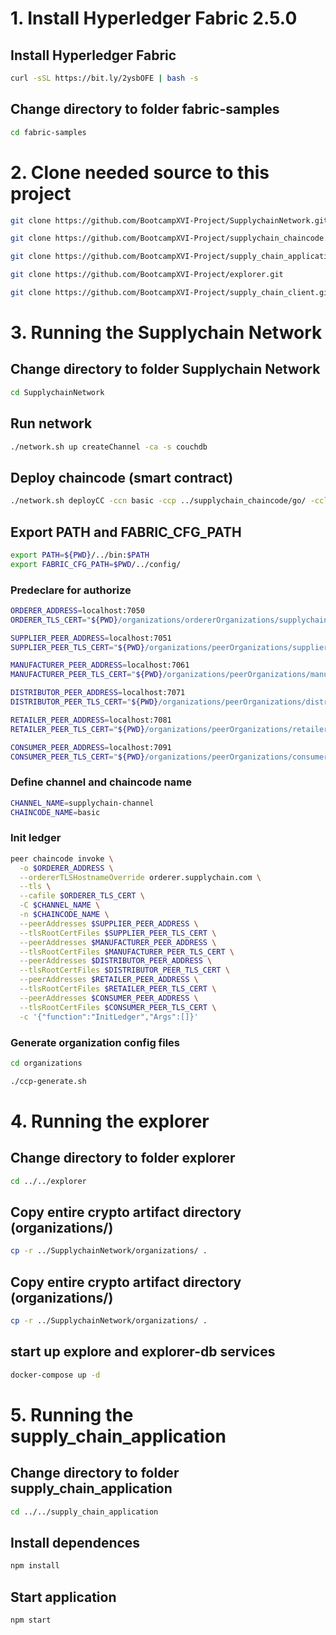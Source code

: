 # 1. Install Hyperledger Fabric 2.5.0

## Install Hyperledger Fabric

```bash
curl -sSL https://bit.ly/2ysbOFE | bash -s
```

## Change directory to folder fabric-samples

```bash
cd fabric-samples
```

# 2. Clone needed source to this project

```bash
git clone https://github.com/BootcampXVI-Project/SupplychainNetwork.git
```

```bash
git clone https://github.com/BootcampXVI-Project/supplychain_chaincode.git
```

```bash
git clone https://github.com/BootcampXVI-Project/supply_chain_application.git
```

```bash
git clone https://github.com/BootcampXVI-Project/explorer.git
```

```bash
git clone https://github.com/BootcampXVI-Project/supply_chain_client.git
```

# 3. Running the Supplychain Network

## Change directory to folder Supplychain Network

```bash
cd SupplychainNetwork
```

## Run network

```bash
./network.sh up createChannel -ca -s couchdb
```

## Deploy chaincode (smart contract)

```bash
./network.sh deployCC -ccn basic -ccp ../supplychain_chaincode/go/ -ccl go
```

## Export PATH and FABRIC_CFG_PATH

```bash
export PATH=${PWD}/../bin:$PATH
export FABRIC_CFG_PATH=$PWD/../config/
```

### Predeclare for authorize

```bash
ORDERER_ADDRESS=localhost:7050
ORDERER_TLS_CERT="${PWD}/organizations/ordererOrganizations/supplychain.com/orderers/orderer.supplychain.com/msp/tlscacerts/tlsca.supplychain.com-cert.pem"

SUPPLIER_PEER_ADDRESS=localhost:7051
SUPPLIER_PEER_TLS_CERT="${PWD}/organizations/peerOrganizations/supplier.supplychain.com/peers/peer0.supplier.supplychain.com/tls/ca.crt"

MANUFACTURER_PEER_ADDRESS=localhost:7061
MANUFACTURER_PEER_TLS_CERT="${PWD}/organizations/peerOrganizations/manufacturer.supplychain.com/peers/peer0.manufacturer.supplychain.com/tls/ca.crt"

DISTRIBUTOR_PEER_ADDRESS=localhost:7071
DISTRIBUTOR_PEER_TLS_CERT="${PWD}/organizations/peerOrganizations/distributor.supplychain.com/peers/peer0.distributor.supplychain.com/tls/ca.crt"

RETAILER_PEER_ADDRESS=localhost:7081
RETAILER_PEER_TLS_CERT="${PWD}/organizations/peerOrganizations/retailer.supplychain.com/peers/peer0.retailer.supplychain.com/tls/ca.crt"

CONSUMER_PEER_ADDRESS=localhost:7091
CONSUMER_PEER_TLS_CERT="${PWD}/organizations/peerOrganizations/consumer.supplychain.com/peers/peer0.consumer.supplychain.com/tls/ca.crt"
```

### Define channel and chaincode name

```bash
CHANNEL_NAME=supplychain-channel
CHAINCODE_NAME=basic
```

### Init ledger

```bash
peer chaincode invoke \
  -o $ORDERER_ADDRESS \
  --ordererTLSHostnameOverride orderer.supplychain.com \
  --tls \
  --cafile $ORDERER_TLS_CERT \
  -C $CHANNEL_NAME \
  -n $CHAINCODE_NAME \
  --peerAddresses $SUPPLIER_PEER_ADDRESS \
  --tlsRootCertFiles $SUPPLIER_PEER_TLS_CERT \
  --peerAddresses $MANUFACTURER_PEER_ADDRESS \
  --tlsRootCertFiles $MANUFACTURER_PEER_TLS_CERT \
  --peerAddresses $DISTRIBUTOR_PEER_ADDRESS \
  --tlsRootCertFiles $DISTRIBUTOR_PEER_TLS_CERT \
  --peerAddresses $RETAILER_PEER_ADDRESS \
  --tlsRootCertFiles $RETAILER_PEER_TLS_CERT \
  --peerAddresses $CONSUMER_PEER_ADDRESS \
  --tlsRootCertFiles $CONSUMER_PEER_TLS_CERT \
  -c '{"function":"InitLedger","Args":[]}'
```

### Generate organization config files

```bash
cd organizations
```

```bash
./ccp-generate.sh
```

# 4. Running the explorer

## Change directory to folder explorer

```bash
cd ../../explorer
```

## Copy entire crypto artifact directory (organizations/)

```bash
cp -r ../SupplychainNetwork/organizations/ .
```

## Copy entire crypto artifact directory (organizations/)

```bash
cp -r ../SupplychainNetwork/organizations/ .
```

## start up explore and explorer-db services

```bash
docker-compose up -d
```

# 5. Running the supply_chain_application

## Change directory to folder supply_chain_application

```bash
cd ../../supply_chain_application
```

## Install dependences

```bash
npm install
```

## Start application

```bash
npm start
```
